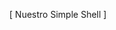 <p align = "center"
<a href = "https://github.com/derpmagician/simple_shell"> [ Nuestro Simple Shell ]</a>
</p>

<p align = "center">
	
